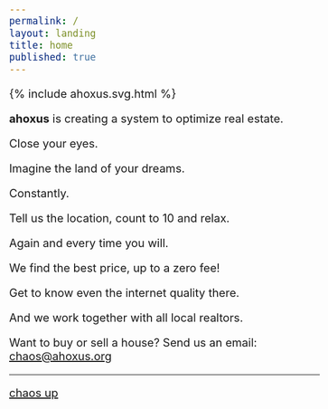 ```yaml
---
permalink: /
layout: landing
title: home
published: true
---
```


{% include ahoxus.svg.html %}

**ahoxus** is creating a system to optimize real estate.

Close your eyes.

Imagine the land of your dreams.

Constantly.

Tell us the location, count to 10 and relax.

Again and every time you will.

We find the best price, up to a zero fee!

Get to know even the internet quality there.

And we work together with all local realtors.

Want to buy or sell a house? Send us an email:
<br><a href="mailto:chaos@ahoxus.org">chaos@ahoxus.org</a>

<form>
</form>

---

[chaos up](/sitemap)

<style>
body {max-width: 550px; margin: 0 auto; font-size: 15pt;}
@media print {
  .site-footer {display: none;}
}
</style>